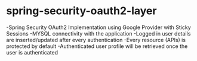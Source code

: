 # spring-security-oauth2-layer
-Spring Security OAuth2 Implementation using Google Provider with Sticky Sessions
-MYSQL connectivity with the application
-Logged in user details are inserted/updated after every authentication
-Every resource (APIs) is protected by default
-Authenticated user profile will be retrieved once the user is authenticated
